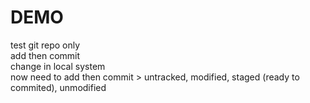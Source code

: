 # DEMO
test git repo only
<br>
add then commit 
<br>
change in local system 
<br>
now need to add then commit > untracked, modified, staged (ready to commited), unmodified